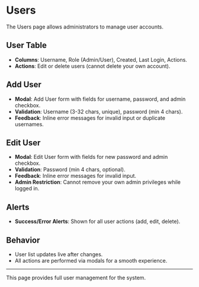 # Users

The Users page allows administrators to manage user accounts.

## User Table
- **Columns**: Username, Role (Admin/User), Created, Last Login, Actions.
- **Actions**: Edit or delete users (cannot delete your own account).

## Add User
- **Modal**: Add User form with fields for username, password, and admin checkbox.
- **Validation**: Username (3-32 chars, unique), password (min 4 chars).
- **Feedback**: Inline error messages for invalid input or duplicate usernames.

## Edit User
- **Modal**: Edit User form with fields for new password and admin checkbox.
- **Validation**: Password (min 4 chars, optional).
- **Feedback**: Inline error messages for invalid input.
- **Admin Restriction**: Cannot remove your own admin privileges while logged in.

## Alerts
- **Success/Error Alerts**: Shown for all user actions (add, edit, delete).

## Behavior
- User list updates live after changes.
- All actions are performed via modals for a smooth experience.

---

This page provides full user management for the system. 